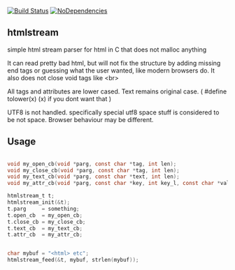 [![Build Status](https://travis-ci.org/aep/htmlstream.svg?branch=master)](https://travis-ci.org/aep/htmlstream)
[![NoDependencies](http://aep.github.io/images/no-dependencies.svg)](#)


htmlstream
------------

simple html stream parser for html in C that does not malloc anything

It can read pretty bad html, but will not fix the structure by adding missing end tags 
or guessing what the user wanted, like modern browsers do. 
It also does not close void tags like &lt;br&gt;

All tags and attributes are lower cased. Text remains original case.
( #define tolower(x) (x)  if you dont want that )

UTF8 is not handled. specifically special utf8 space stuff is considered to be not space.
Browser behaviour may be different.


Usage
-------

```C

void my_open_cb(void *parg, const char *tag, int len);
void my_close_cb(void *parg, const char *tag, int len);
void my_text_cb(void *parg, const char *text, int len);
void my_attr_cb(void *parg, const char *key, int key_l, const char *val, int val_l);

htmlstream_t t;
htmlstream_init(&t);
t.parg     = something;
t.open_cb  = my_open_cb;
t.close_cb = my_close_cb;
t.text_cb  = my_text_cb;
t.attr_cb  = my_attr_cb;


char mybuf = "<html> etc";
htmlstream_feed(&t, mybuf, strlen(mybuf));

```
